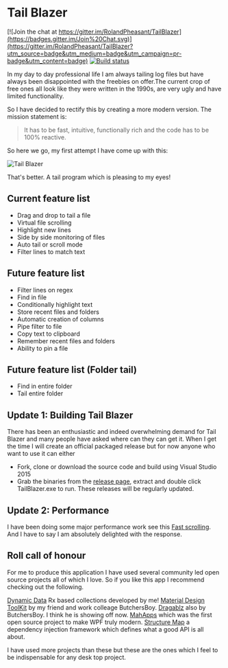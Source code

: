 # Tail Blazer

[![Join the chat at https://gitter.im/RolandPheasant/TailBlazer](https://badges.gitter.im/Join%20Chat.svg)](https://gitter.im/RolandPheasant/TailBlazer?utm_source=badge&utm_medium=badge&utm_campaign=pr-badge&utm_content=badge) [![Build status](https://ci.appveyor.com/api/projects/status/yot4rioy393j52eg?svg=true)](https://ci.appveyor.com/project/RolandPheasant/tailblazer)


In my day to day professional life I am always tailing log files but have always been disappointed with the freebies on offer.The current crop of free ones all look like they were written in the 1990s, are very ugly and have limited functionality.

So I have decided to rectify this by creating a more modern version.  The mission statement is:  

>It has to be fast, intuitive, functionally rich and the code has to be 100% reactive.

So here we go, my first attempt I have come up with this:  

![Tail Blazer](https://github.com/RolandPheasant/TailBlazer/blob/master/Images/Tailing.gif)

That's better. A tail program which is pleasing to my eyes!

## Current feature list

 - Drag and drop to tail a file
 - Virtual file scrolling
 - Highlight new lines
 - Side by side monitoring of files
 - Auto tail or scroll mode
 - Filter lines to match text

## Future feature list

 - Filter lines on regex
 - Find in file
 - Conditionally highlight text
 - Store recent files and folders
 - Automatic creation of columns
 - Pipe filter to file
 - Copy text to clipboard
 - Remember recent files and folders
 - Ability to pin a file

## Future feature list (Folder tail)

 - Find in entire folder
 - Tail entire folder

## Update 1: Building Tail Blazer

There has been an enthusiastic and indeed overwhelming demand for Tail Blazer and many people have asked where can they can get it.  When I get the time I will create an official packaged release but for now anyone who want to use it can either

 - Fork, clone or download the source code and build using Visual Studio 2015
 - Grab the binaries from the [release page](https://github.com/RolandPheasant/TailBlazer/releases), extract and double click TailBlazer.exe to run. These releases will be regularly updated.

## Update 2: Performance

I have been doing some major performance work see this  [Fast scrolling](https://github.com/RolandPheasant/TailBlazer/blob/master/Documents/Fast%20Scrolling.md). And I have to say I am absolutely delighted with the response.


## Roll call of honour

For me to produce this application I have used several community led open source projects all of which I love. So if you like this app I recommend checking out the following.

[Dynamic Data](https://gitter.im/RolandPheasant/DynamicData) Rx based collections developed by me!
[Material Design ToolKit](https://github.com/ButchersBoy/MaterialDesignInXamlToolkit) by my friend and work colleage ButchersBoy.
[Dragablz](https://github.com/ButchersBoy/Dragablz)  also by ButchersBoy. I think he is showing off now.
[MahApps](https://github.com/MahApps/MahApps.Metro) which was the first open source project to make WPF truly modern.
[Structure Map](https://github.com/structuremap/structuremap) a dependency injection framework which defines what a good API is all about.

I have used more projects than these but these are the ones which I feel to be indispensable for any desk top project.
